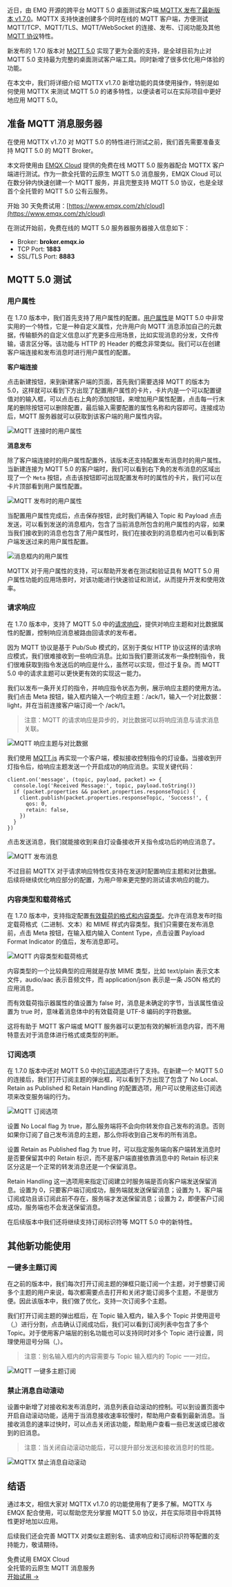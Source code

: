 近日，由 EMQ 开源的跨平台 MQTT 5.0 桌面测试客户端[ MQTTX 发布了最新版本 v1.7.0](https://www.emqx.com/zh/blog/mqttx-v-1-7-0-release-notes)。MQTTX 支持快速创建多个同时在线的 MQTT 客户端，方便测试 MQTT/TCP、MQTT/TLS、MQTT/WebSocket 的连接、发布、订阅功能及其他 [MQTT 协议](https://www.emqx.com/zh/mqtt-guide)特性。

新发布的 1.7.0 版本对 [MQTT 5.0](https://www.emqx.com/zh/blog/introduction-to-mqtt-5) 实现了更为全面的支持，是全球目前为止对 MQTT 5.0 支持最为完整的桌面测试客户端工具。同时新增了很多优化用户体验的功能。

在本文中，我们将详细介绍 MQTTX v1.7.0 新增功能的具体使用操作，特别是如何使用 MQTTX 来测试 MQTT 5.0 的诸多特性，以便读者可以在实际项目中更好地应用 MQTT 5.0。

## 准备 MQTT 消息服务器

在使用 MQTTX v1.7.0 对 MQTT 5.0 的特性进行测试之前，我们首先需要准备支持 MQTT 5.0 的 MQTT Broker。

本文将使用由 [EMQX Cloud](https://www.emqx.com/zh/cloud) 提供的免费在线 MQTT 5.0 服务器配合 MQTTX 客户端进行测试。作为一款全托管的云原生 MQTT 5.0 消息服务，EMQX Cloud 可以在数分钟内快速创建一个 MQTT 服务，并且完整支持 MQTT 5.0 协议，也是全球首个全托管的 MQTT 5.0 公有云服务。

开始 30 天免费试用：[https://www.emqx.com/zh/cloud](https://www.emqx.com/zh/cloud) 

在测试开始前，免费在线的 MQTT 5.0 服务器服务器接入信息如下：

- Broker: **broker.emqx.io**
- TCP Port: **1883**
- SSL/TLS Port: **8883**

## MQTT 5.0 测试

### 用户属性

在 1.7.0 版本中，我们首先支持了用户属性的配置。[用户属性](https://www.emqx.com/zh/blog/mqtt5-user-properties)是 MQTT 5.0 中非常实用的一个特性，它是一种自定义属性，允许用户向 MQTT 消息添加自己的元数据，传输额外的自定义信息以扩充更多应用场景，比如实现消息的分发，文件传输，语言区分等。该功能与 HTTP 的 Header 的概念非常类似。我们可以在创建客户端连接和发布消息时进行用户属性的配置。

**客户端连接**

点击新建按钮，来到新建客户端的页面，首先我们需要选择 MQTT 的版本为 5.0，这样就可以看到下方出现了配置用户属性的卡片，卡片内是一个可以配置键值对的输入框，可以点击右上角的添加按钮，来增加用户属性配置，点击每一行末尾的删除按钮可以删除配置，最后输入需要配置的属性名称和内容即可。连接成功后，MQTT 服务器就可以获取到该客户端的用户属性内容。

![MQTT 连接时的用户属性](https://assets.emqx.com/images/7e973abe8364e62413e56b7447dc3599.png)


**消息发布**

除了客户端连接时的用户属性配置外，该版本还支持配置发布消息时的用户属性。当新建连接为 MQTT 5.0 的客户端时，我们可以看到右下角的发布消息的区域出现了一个 `Meta` 按钮，点击该按钮即可出现配置发布时的属性的卡片，我们可以在卡片顶部看到用户属性配置。

![MQTT 发布时的用户属性](https://assets.emqx.com/images/c58496f4c49176b8d791f8652405e73b.png)
 
当配置用户属性完成后，点击保存按钮，此时我们再输入 Topic 和 Payload 点击发送，可以看到发送的消息框内，包含了当前消息所包含的用户属性的内容，如果当我们接收到的消息也包含了用户属性时，我们在接收到的消息框内也可以看到客户端发送过来的用户属性配置。

![消息框内的用户属性](https://assets.emqx.com/images/93f27cdf5831517109a58ed3de9c56f5.png) 

MQTTX 对于用户属性的支持，可以帮助开发者在测试和验证具有 MQTT 5.0 用户属性功能的应用场景时，对该功能进行快速验证和测试，从而提升开发和使用效率。

### 请求响应

在 1.7.0 版本中，支持了 MQTT 5.0 中的[请求响应](https://www.emqx.com/zh/blog/mqtt5-request-response)，提供对响应主题和对比数据属性的配置，控制响应消息被路由回请求的发布者。

因为 MQTT 协议是基于 Pub/Sub 模式的，区别于类似 HTTP 协议这样的请求响应模式，我们很难接收到一些响应消息。比如当我们要测试发布一条控制指令，我们很难获取到指令发送后的响应是什么，虽然可以实现，但过于复杂。而 MQTT 5.0 中的请求主题可以更快更有效的实现这一能力。

我们以发布一条开关灯的指令，并响应指令状态为例，展示响应主题的使用方法。我们点击 Meta 按钮，输入框内输入一个响应主题：/ack/1，输入一个对比数据：light，并在当前连接客户端订阅一个 /ack/1。

> 注意：MQTT 的请求响应是异步的，对比数据可以将响应消息与请求消息关联。

![MQTT 响应主题与对比数据](https://assets.emqx.com/images/513b3b0225fcf4e506bbfee2df9b6df0.png)
 
我们使用 [MQTT.js](https://www.emqx.com/zh/blog/mqtt-js-tutorial) 再实现一个客户端，模拟接收控制指令的灯设备。当接收到开灯指令后，给响应主题发送一个开启成功的响应消息。实现关键代码：

```
client.on('message', (topic, payload, packet) => {
  console.log('Received Message:', topic, payload.toString())
  if (packet.properties && packet.properties.responseTopic) {
    client.publish(packet.properties.responseTopic, 'Success!', {
      qos: 0,
      retain: false,
    })
  }
})
```

点击发送消息，我们就能接收到来自灯设备接收开关指令成功后的响应消息了。

![MQTT 发布消息](https://assets.emqx.com/images/1e34a978935a109429f75ca7814494b6.png)
 

不过目前 MQTTX 对于请求响应特性仅支持在发送时配置响应主题和对比数据。后续将继续优化响应部分的配置，为用户带来更完整的测试请求响应的能力。

### 内容类型和载荷格式

在 1.7.0 版本中，支持指定配置[有效载荷的格式和内容类型](https://www.emqx.com/zh/blog/mqtt5-new-features-payload-format-indicator-and-content-type)。允许在消息发布时指定载荷格式（二进制、文本）和 MIME 样式内容类型。我们只需要在发布消息前，点击 Meta 按钮，在输入框内输入 Content Type，点击设置 Payload Format Indicator 的值后，发布消息即可。

![MQTT 内容类型和载荷格式](https://assets.emqx.com/images/2537699f80d7f48dd7e6c7d089be746f.png)
 
内容类型的一个比较典型的应用就是存放 MIME 类型，比如 text/plain 表示文本文件，audio/aac 表示音频文件，而 application/json 表示是一条 JSON 格式的应用消息。

而有效载荷指示器属性的值设置为 false 时，消息是未确定的字节，当该属性值设置为 true 时，意味着消息体中的有效载荷是 UTF-8 编码的字符数据。

这将有助于 MQTT 客户端或 MQTT 服务器可以更加有效的解析消息内容，而不用特意去对于消息体进行格式或类型的判断。

### 订阅选项

在 1.7.0 版本中还对 MQTT 5.0 中的[订阅选项](https://www.emqx.com/zh/blog/subscription-identifier-and-subscription-options)进行了支持。在新建一个 MQTT 5.0 的连接后，我们打开订阅主题的弹出框，可以看到下方出现了包含了 No Local、Retain as Published 和 Retain Handling 的配置选项，用户可以使用这些订阅选项来改变服务端的行为。

![MQTT 订阅选项](https://assets.emqx.com/images/af0bca2827e425a17960efe7a2a9fa19.png)

设置 No Local flag 为 true，那么服务端将不会向你转发你自己发布的消息。否则如果你订阅了自己发布消息的主题，那么你将收到自己发布的所有消息。

设置 Retain as Published flag 为 true 时，可以指定服务端向客户端转发消息时是否要保留其中的 Retain 标识，而不是客户端直接依靠消息中的 Retain 标识来区分这是一个正常的转发消息还是一个保留消息。

Retain Handling 这一选项用来指定订阅建立时服务端是否向客户端发送保留消息。设置为 0，只要客户端订阅成功，服务端就发送保留消息；设置为 1，客户端订阅成功且该订阅此前不存在，服务端才发送保留消息；设置为 2，即便客户订阅成功，服务端也不会发送保留消息。

在后续版本中我们还将继续支持订阅标识符等 MQTT 5.0 中的新特性。

## 其他新功能使用

### 一键多主题订阅

在之前的版本中，我们每次打开订阅主题的弹框只能订阅一个主题，对于想要订阅多个主题的用户来说，每次都需要点击打开和关闭才能订阅多个主题，不是很方便。因此该版本中，我们做了优化，支持一次订阅多个主题。

我们打开订阅主题的弹出框后，在 Topic 输入框内，输入多个 Topic 并使用逗号（,）进行分割，点击确认订阅成功后，我们可以看到订阅列表中包含了多个 Topic。对于使用客户端层的别名功能也可以支持同时对多个 Topic 进行设置，同理使用逗号分隔（,）。

> 注意：别名输入框内的内容需要与 Topic 输入框内的 Topic 一一对应。

![MQTT 一键多主题订阅](https://assets.emqx.com/images/80e2cf14cc1efe0198686c68e618569b.png)

### 禁止消息自动滚动

设置中新增了对接收和发布消息时，消息列表自动滚动的控制。可以到设置页面中开启自动滚动功能，适用于当消息接收速率较慢时，帮助用户查看到最新消息。当接收消息的速率过快时，可以点击关闭该功能，帮助用户查看一些已发送或已接收到的旧消息。

> 注意：当关闭自动滚动功能后，可以提升部分发送和接收消息时的性能。

![MQTTX 禁止消息自动滚动](https://assets.emqx.com/images/ad7e215dde3b8f4410c39748023dd16d.png)

## 结语

通过本文，相信大家对 MQTTX v1.7.0 的功能使用有了更多了解。MQTTX 与 EMQX 配合使用，可以帮助您充分掌握 MQTT 5.0 协议，并在实际项目中将其特性更好地加以应用。

后续我们还会完善 MQTTX 对类似主题别名、请求响应和订阅标识符等配置的支持能力，敬请期待。


<section class="promotion">
    <div>
        免费试用 EMQX Cloud
        <div class="is-size-14 is-text-normal has-text-weight-normal">全托管的云原生 MQTT 消息服务</div>
    </div>
    <a href="https://accounts-zh.emqx.com/signup?continue=https://cloud.emqx.com/console/deployments/0?oper=new" class="button is-gradient px-5">开始试用 →</a >
</section>
